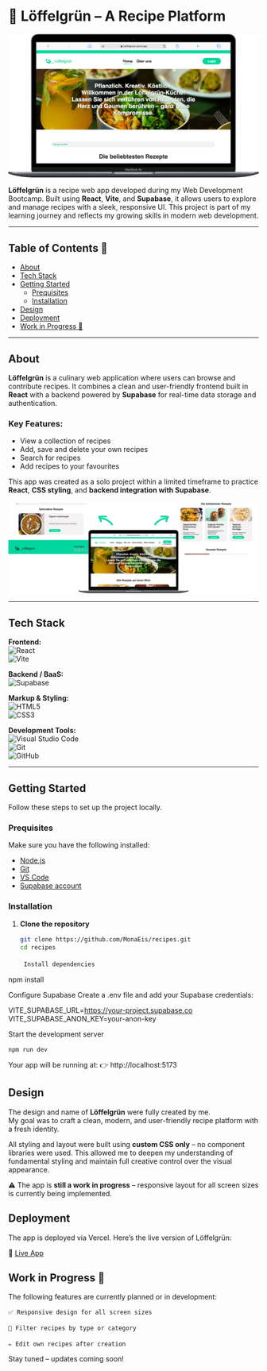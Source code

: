 # 🥄 Löffelgrün – A Recipe Platform

<div align="center">
  <img src="src/assets/screenshots/loeffelgruen-desktop_4.png" alt="Löffelgrün Screenshot" />
</div>

**Löffelgrün** is a recipe web app developed during my Web Development Bootcamp. Built using **React**, **Vite**, and **Supabase**, it allows users to explore and manage recipes with a sleek, responsive UI. This project is part of my learning journey and reflects my growing skills in modern web development.

---

## Table of Contents 📑

- [About](#about)
- [Tech Stack](#tech-stack)
- [Getting Started](#getting-started)
  - [Prequisites](#prequisites)
  - [Installation](#installation)
- [Design](#design)
- [Deployment](#deployment)
- [Work in Progress 🚧](#work-in-progress-🚧)

---

## About

**Löffelgrün** is a culinary web application where users can browse and contribute recipes. It combines a clean and user-friendly frontend built in **React** with a backend powered by **Supabase** for real-time data storage and authentication.

### Key Features:

- View a collection of recipes  
- Add, save and delete your own recipes  
- Search for recipes  
- Add recipes to your favourites  

This app was created as a solo project within a limited timeframe to practice **React**, **CSS styling**, and **backend integration with Supabase**.

<div align="center">
  <img src="src/assets/screenshots/loeffelgruen-desktop_trio.png" alt="Löffelgrün Screenshot" />
</div>




---

## Tech Stack

**Frontend:**  
![React](https://img.shields.io/badge/React-20232A?style=for-the-badge&logo=react&logoColor=61DAFB)  
![Vite](https://img.shields.io/badge/Vite-646CFF?style=for-the-badge&logo=vite&logoColor=white)

**Backend / BaaS:**  
![Supabase](https://img.shields.io/badge/Supabase-3ECF8E?style=for-the-badge&logo=supabase&logoColor=white)

**Markup & Styling:**  
![HTML5](https://img.shields.io/badge/HTML5-E34F26?style=for-the-badge&logo=html5&logoColor=white)  
![CSS3](https://img.shields.io/badge/CSS3-1572B6?style=for-the-badge&logo=css3&logoColor=white)

**Development Tools:**  
![Visual Studio Code](https://img.shields.io/badge/VS_Code-0078d7?style=for-the-badge&logo=visual-studio-code&logoColor=white)  
![Git](https://img.shields.io/badge/Git-F05032?style=for-the-badge&logo=git&logoColor=white)  
![GitHub](https://img.shields.io/badge/GitHub-181717?style=for-the-badge&logo=github&logoColor=white)

---

## Getting Started

Follow these steps to set up the project locally.

### Prequisites

Make sure you have the following installed:

- [Node.js](https://nodejs.org/)
- [Git](https://git-scm.com/)
- [VS Code](https://code.visualstudio.com/)
- [Supabase account](https://supabase.com/)

### Installation

1. **Clone the repository**  
   ```bash
   git clone https://github.com/MonaEis/recipes.git
   cd recipes

    Install dependencies

npm install

Configure Supabase
Create a .env file and add your Supabase credentials:

VITE_SUPABASE_URL=https://your-project.supabase.co
VITE_SUPABASE_ANON_KEY=your-anon-key

Start the development server

    npm run dev

Your app will be running at:
👉 http://localhost:5173


## Design

The design and name of **Löffelgrün** were fully created by me.  
My goal was to craft a clean, modern, and user-friendly recipe platform with a fresh identity.

All styling and layout were built using **custom CSS only** – no component libraries were used. This allowed me to deepen my understanding of fundamental styling and maintain full creative control over the visual appearance.

⚠️ The app is **still a work in progress** – responsive layout for all screen sizes is currently being implemented.

<!-- ### Responsive Example Screenshots:

<div align="center">
  <img src="./assets/screenshots/loeffelgruen-tablet.png" width="45%" />
  <img src="./assets/screenshots/loeffelgruen-mobile.png" width="45%" />
</div> -->


## Deployment

The app is deployed via Vercel.
Here’s the live version of Löffelgrün:

🔗 [Live App](https://loeffelgruen.vercel.app/)


## Work in Progress 🚧

The following features are currently planned or in development:

    ✅ Responsive design for all screen sizes

    🧩 Filter recipes by type or category

    ✏️ Edit own recipes after creation

Stay tuned – updates coming soon!